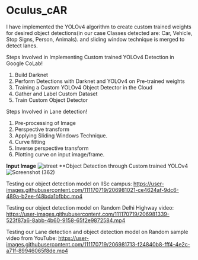 # Oculus_cAR

I have implemented the YOLOv4 algorithm to create custom trained weights for desired object detections(in our case Classes detected are: Car, Vehicle, Stop Signs, Person, Animals).
and sliding window technique is merged to detect lanes.

Steps Involved in Implementing Custom trained YOLOv4 Detection in Google CoLab!

1. Build Darknet
2. Perform Detections with Darknet and YOLOv4 on Pre-trained weights
3. Training a Custom YOLOv4 Object Detector in the Cloud
4. Gather and Label Custom Dataset
5. Train Custom Object Detector


Steps Involved in Lane detection!

1. Pre-processing of Image
2. Perspective transform
3. Applying Sliding Windows Technique.
4. Curve fitting
5. Inverse perspective transform
6. Plotting curve on  input image/frame.

**Input Image**
![street](https://user-images.githubusercontent.com/111170719/206979304-101d908e-83f3-4350-919d-fcf4911c17a4.jpg)
**Object Detection through Custom trained YOLOv4
![Screenshot (362)](https://user-images.githubusercontent.com/111170719/206979259-4e7b8ed1-2519-435c-8311-bc0015284009.png)


Testing our object detection model on IISc campus:
https://user-images.githubusercontent.com/111170719/206981021-ce4624af-9dc6-489a-b2ee-f48bda1bfbbc.mp4

Testing our object detection model on Random Delhi Highway video:
https://user-images.githubusercontent.com/111170719/206981339-523f87a6-8abb-4b60-9158-65f2e9872584.mp4

Testing our Lane detection and object detection model on Random sample video from YouTube:
https://user-images.githubusercontent.com/111170719/206981713-f24840b8-fff4-4e2c-a71f-89946065f8de.mp4

